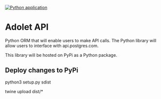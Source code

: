 [![Python application](https://github.com/jininvt/adolet-db/actions/workflows/python-app.yml/badge.svg)](https://github.com/jininvt/adolet-db/actions/workflows/python-app.yml)

# Adolet API

Python ORM that will enable users to make API calls. The Python library will allow users to interface with api.postgres.com.

This library will be hosted on PyPi as a Python package.

## Deploy changes to PyPi

python3 setup.py sdist

twine upload dist/*